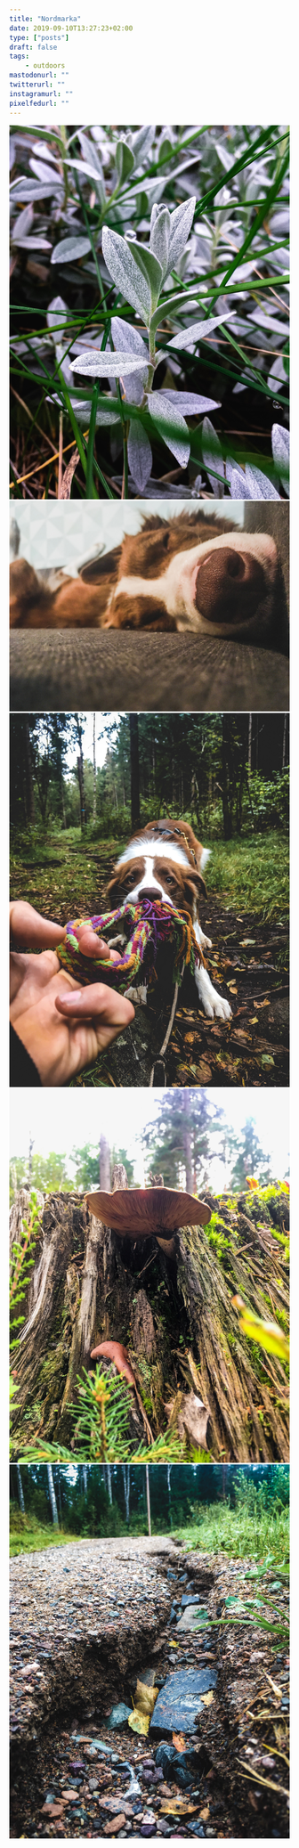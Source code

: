 ```yaml
---
title: "Nordmarka"
date: 2019-09-10T13:27:23+02:00
type: ["posts"]
draft: false
tags:
    - outdoors
mastodonurl: ""
twitterurl: ""
instagramurl: ""
pixelfedurl: ""
---
```


![](/posts/20190910-nordmarka/1.jpg)
![](/posts/20190910-nordmarka/2.jpg)
![](/posts/20190910-nordmarka/3.jpg)
![](/posts/20190910-nordmarka/4.jpg)
![](/posts/20190910-nordmarka/5.jpg)

